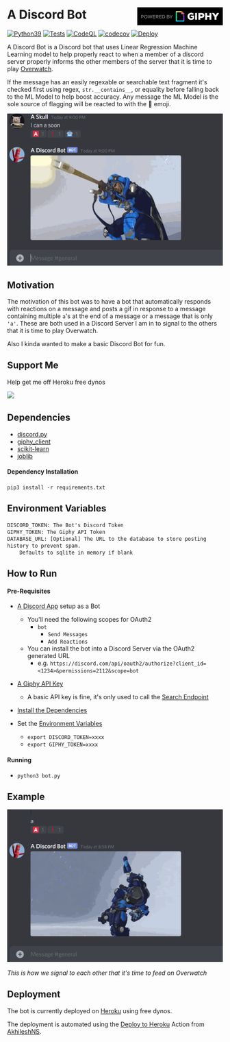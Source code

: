 # A Discord Bot <img align="right"  src="readme/PoweredBy_200_Horizontal_Light-Backgrounds_With_Logo.gif" alt="Powered by Giphy"> 

<!---badges-->
[![Python39](https://img.shields.io/badge/python-3.9-blue)](https://www.python.org/downloads/)
[![Tests](https://github.com/ruberVulpes/A-Discord-Bot/actions/workflows/python-tests.yml/badge.svg)](https://github.com/ruberVulpes/A-Discord-Bot/actions/workflows/python-tests.yml)
[![CodeQL](https://github.com/ruberVulpes/A-Discord-Bot/actions/workflows/codeql-analysis.yml/badge.svg)](https://github.com/ruberVulpes/A-Discord-Bot/actions/workflows/codeql-analysis.yml)
[![codecov](https://codecov.io/gh/ruberVulpes/A-Discord-Bot/branch/main/graph/badge.svg?token=4B7KKOJNGS)](https://codecov.io/gh/ruberVulpes/A-Discord-Bot)
[![Deploy](https://github.com/ruberVulpes/A-Discord-Bot/actions/workflows/deploy.yml/badge.svg)](https://github.com/ruberVulpes/A-Discord-Bot/actions/workflows/deploy.yml)
<!---badges-->

A Discord Bot is a Discord bot that uses Linear Regression Machine Learning model to help properly react to when a member of a discord server properly informs the other members of the server that it is time to play [Overwatch](https://playoverwatch.com/en-us/).

If the message has an easily regexable or searchable text fragment it's checked first using regex, `str.__contains__`, or equality before falling back to the ML Model to help boost accuracy. 
Any message the ML Model is the sole source of flagging will be reacted to with the 🤖 emoji.   

![Example of the Bot](readme/header-example.gif)

## Motivation  

The motivation of this bot was to have a bot that automatically responds with reactions on a message and posts a gif in response to a message containing multiple `a`'s at the end of a message or a message that is only `'a'`. These are both used in a Discord Server I am in to signal to the others that it is time to play Overwatch.

Also I kinda wanted to make a basic Discord Bot for fun.

## Support Me 
Help get me off Heroku free dynos

[![](https://www.paypalobjects.com/en_US/i/btn/btn_donate_LG.gif)](https://www.paypal.com/donate?hosted_button_id=U65R5REYQXAR8)

## Dependencies 

* [discord.py](https://pypi.org/project/discord.py/)
* [giphy_client](https://pypi.org/project/giphy_client/)
* [scikit-learn](https://pypi.org/project/scikit-learn/)
* [joblib](https://pypi.org/project/joblib/)

#### Dependency Installation 

`pip3 install -r requirements.txt`

## Environment Variables

```
DISCORD_TOKEN: The Bot's Discord Token
GIPHY_TOKEN: The Giphy API Token 
DATABASE_URL: [Optional] The URL to the database to store posting history to prevent spam. 
    Defaults to sqlite in memory if blank
``` 

## How to Run

#### Pre-Requisites
* [A Discord App](https://discord.com/developers/applications) setup as a Bot
    * You'll need the following scopes for OAuth2 
        * `bot`
            * `Send Messages`
            * `Add Reactions`
    * You can install the bot into a Discord Server via the OAuth2 generated URL
        * e.g. `https://discord.com/api/oauth2/authorize?client_id=<1234>&permissions=2112&scope=bot`
        
* [A Giphy API Key](https://developers.giphy.com/)
    * A basic API key is fine, it's only used to call the [Search Endpoint](https://developers.giphy.com/docs/api/endpoint#search)

* [Install the Dependencies](#dependency-installation)
* Set the [Environment Variables](#environment-variables)
    * `export DISCORD_TOKEN=xxxx`
    * `export GIPHY_TOKEN=xxxx` 

#### Running
* `python3 bot.py`

## Example
![Example of the Bot](readme/example.gif)

_This is how we signal to each other that it's time to feed on Overwatch_

## Deployment 

The bot is currently deployed on [Heroku](https://heroku.com/) using free dynos.

The deployment is automated using the [Deploy to Heroku](https://github.com/marketplace/actions/deploy-to-heroku) Action from [AkhileshNS](https://github.com/AkhileshNS).  
